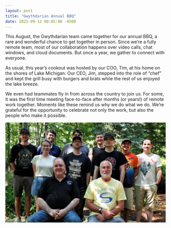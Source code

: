 ```yaml
---
layout: post
title: "Gwythdarian Annual BBQ"
date: 2025-09-12 00:05:00 -0500
---
```


This August, the Gwythdarian team came together for our annual BBQ, a rare and wonderful chance to get together in person. Since we’re a fully remote team, most of our collaboration happens over video calls, chat windows, and cloud documents. But once a year, we gather to connect with everyone.

As usual, this year’s cookout was hosted by our COO, Tim, at his home on the shores of Lake Michigan. Our CEO, Jim, stepped into the role of “chef” and kept the grill busy with burgers and brats while the rest of us enjoyed the lake breeze.

We even had teammates fly in from across the country to join us. For some, it was the first time meeting face-to-face after months (or years!) of remote work together. Moments like these remind us why we do what we do. We’re grateful for the opportunity to celebrate not only the work, but also the people who make it possible.

![](/assets/bbq.png)
